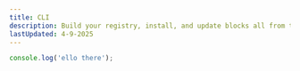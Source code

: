 ```yaml
---
title: CLI
description: Build your registry, install, and update blocks all from the CLI
lastUpdated: 4-9-2025
---
```


```ts
console.log('ello there');
```